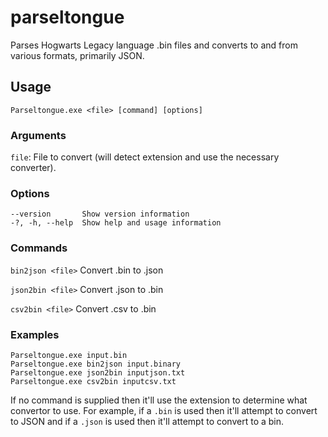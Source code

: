 # parseltongue
Parses Hogwarts Legacy language .bin files and converts to and from various formats, primarily JSON.

## Usage


`Parseltongue.exe <file> [command] [options]`


### Arguments
`file`: File to convert (will detect extension and use the necessary converter).

### Options
```shell
--version       Show version information
-?, -h, --help  Show help and usage information
```

### Commands

`bin2json <file>`  Convert .bin to .json

`json2bin <file>`  Convert .json to .bin

`csv2bin <file>`  Convert .csv to .bin

### Examples

```shell
Parseltongue.exe input.bin
Parseltongue.exe bin2json input.binary
Parseltongue.exe json2bin inputjson.txt
Parseltongue.exe csv2bin inputcsv.txt
```


If no command is supplied then it'll use the extension to determine what convertor to use. 
For example, if a `.bin` is used then it'll attempt to convert to JSON and if a `.json` is used
then it'll attempt to convert to a bin.